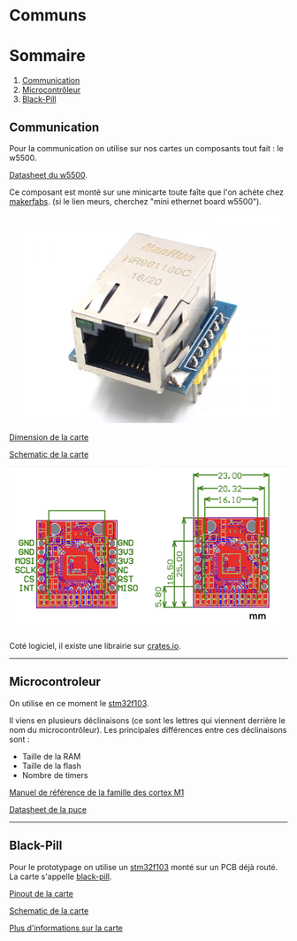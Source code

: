 # Communs

# Sommaire

1. [Communication](#communication)
2. [Microcontrôleur](#microcontroleur)
3. [Black-Pill](#black-pill)



## Communication

Pour la communication on utilise sur nos cartes un composants tout fait : le w5500.

[Datasheet du w5500](/datasheets/w5500/w5500.pdf).


Ce composant est monté sur une minicarte toute faîte que l'on achète chez [makerfabs](https://www.makerfabs.com/Mini-Ethernet-Board-W5500.html). (si le lien meurs, cherchez "mini ethernet board w5500").

![Image de la mini carte](/images/components/w5500.jpg)

[Dimension de la carte](/datasheets/w5500/w5500_board_sizes.pdf)

[Schematic de la carte](/datasheets/w5500/w5500_board_schem.pdf)

![PCB de la carte](/datasheets/w5500/w5500_board_pcb.png)

Coté logiciel, il existe une librairie sur [crates.io](https://crates.io/crates/w5500).

----
## Microcontroleur

On utilise en ce moment le [stm32f103](https://www.st.com/en/microcontrollers/stm32f103.html?querycriteria=productId=LN1565).

Il viens en plusieurs déclinaisons (ce sont les lettres qui viennent derrière le nom du microcontrôleur). Les principales différences entre ces déclinaisons sont :
* Taille de la RAM
* Taille de la flash
* Nombre de timers

[Manuel de référence de la famille des cortex M1](/datasheets/stm32f103/f103_ref_manual.pdf)


[Datasheet de la puce](/datasheets/stm32f103/cortex_m1_ref_manual.pdf)

----
## Black-Pill

Pour le prototypage on utilise un [stm32f103](#microcontroleur) monté sur un PCB déjà routé.
La carte s'appelle [black-pill](https://robotdyn.com/stm32-arm-arduino-mini-system-dev-board-blue-pill-with-arduino-bootloader.html).

[Pinout de la carte](/datasheets/black-pill/black-pill-pinout.pdf)

[Schematic de la carte](/datasheets/black-pill/black-pill-schematic.pdf)

[Plus d'informations sur la carte](https://wiki.stm32duino.com/index.php?title=Black_Pill)

